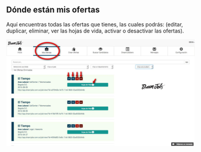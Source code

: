 ## Dónde están mis ofertas

Aquí encuentras todas las ofertas que tienes, las cuales podrás: (editar, duplicar, eliminar, ver las hojas de vida, activar o desactivar las ofertas).

![Prueba](/images/listado-ofertas.jpg)
